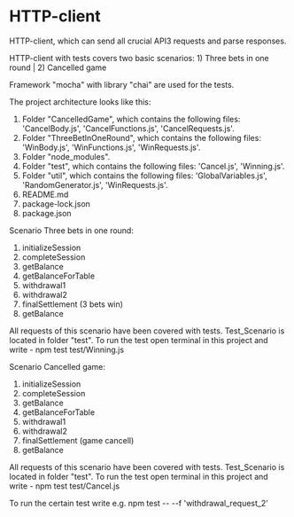 # HTTP-client
HTTP-client, which can send all crucial API3 requests and parse responses.

HTTP-client with tests covers two basic scenarios: 1) Three bets in one round | 2) Cancelled game

Framework "mocha" with library "chai" are used for the tests.

The project architecture looks like this:
1. Folder "CancelledGame", which contains the following files: 'CancelBody.js', 'CancelFunctions.js', 'CancelRequests.js'.
2. Folder "ThreeBetInOneRound", which contains the following files: 'WinBody.js', 'WinFunctions.js', 'WinRequests.js'.
3. Folder "node_modules".
4. Folder "test", which contains the following files: 'Cancel.js', 'Winning.js'. 
5. Folder "util", which contains the following files: 'GlobalVariables.js', 'RandomGenerator.js', 'WinRequests.js'.
6. README.md
7. package-lock.json
8. package.json


Scenario Three bets in one round:

1. initializeSession
2. completeSession
3. getBalance
4. getBalanceForTable
5. withdrawal1
6. withdrawal2
7. finalSettlement (3 bets win)
8. getBalance

All requests of this scenario have been covered with tests.
Test_Scenario is located in folder "test".
To run the test open terminal in this project and write - npm test test/Winning.js           


Scenario Cancelled game:

1. initializeSession
2. completeSession
3. getBalance
4. getBalanceForTable
5. withdrawal1
6. withdrawal2
7. finalSettlement (game cancell)
8. getBalance

All requests of this scenario have been covered with tests.
Test_Scenario is located in folder "test".
To run the test open terminal in this project and write - npm test test/Cancel.js           


To run the certain test write e.g. npm test -- --f 'withdrawal_request_2'